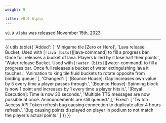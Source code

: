 ```yaml
---
weight: 9

title: v0.9 Alpha
---
```


`v0.9 Alpha` was released November 15th, 2023

----

{{ utils.table({
    'Added': [
        'Minigame tile [Zero or Hero]',
        'Lava release Bucket. Used with [`!lava [bits]`][lava-command] to fill a progress bar. Once full releases a bucket of lava. Players killed by it lose half their points.',
        'Water release Bucket. Used with [`!water [bits]`][water-command] to fill a progress bar. Once full releases a bucket of water extinguishing lava it touches.',
        'Animation to king tile fluid buckets to rotate opposite from bidding queue.'
    ],
    'Changed': [
        '[Bounce House]: Gap increases own value by 5 every time a player passes through.',
        '[Bounce House]: Spinning block is now 1 point and increases by 1 every time a player hits it.',
        '[Royal Execution]: Time is now 30 seconds.',
        'Multiple TTS messages are now possible at once. Announcements are still queued.'
    ],
    'Fixed': [
        'Twitch Access API Token refresh bug causing connection to duplicate after 4 hours refresh.',
        'Bug causing points displayed on player in podium to not match the player\'s actual points.'
    ]
}) }}
